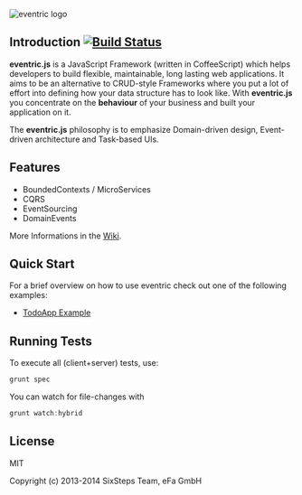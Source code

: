 ![eventric logo](https://raw.githubusercontent.com/wiki/efacilitation/eventric/eventric_logo.png)

## Introduction [![Build Status](https://travis-ci.org/efacilitation/eventric.svg?branch=master)](https://travis-ci.org/efacilitation/eventric)

**eventric.js** is a JavaScript Framework (written in CoffeeScript) which helps developers to build flexible, maintainable, long lasting web applications. It aims to be an alternative to CRUD-style Frameworks where you put a lot of effort into defining how your data structure has to look like. With **eventric.js** you concentrate on the **behaviour** of your business and built your application on it.

The **eventric.js** philosophy is to emphasize Domain-driven design, Event-driven architecture and Task-based UIs.


## Features

* BoundedContexts / MicroServices
* CQRS
* EventSourcing
* DomainEvents

More Informations in the [Wiki](https://github.com/efacilitation/eventric/wiki).


## Quick Start

For a brief overview on how to use eventric check out one of the following examples:

* [TodoApp Example](https://github.com/efacilitation/eventric/wiki/ExampleTodo)


## Running Tests

To execute all (client+server) tests, use:

```javascript
grunt spec
```

You can watch for file-changes with

```javascript
grunt watch:hybrid
```


## License

MIT

Copyright (c) 2013-2014 SixSteps Team, eFa GmbH
